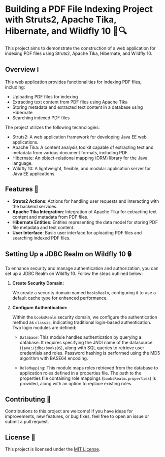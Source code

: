 # Building a PDF File Indexing Project with Struts2, Apache Tika, Hibernate, and Wildfly 10 📄🔍

This project aims to demonstrate the construction of a web application for indexing PDF files using Struts2, Apache Tika, Hibernate, and Wildfly 10.

## Overview ℹ️

This web application provides functionalities for indexing PDF files, including:

- Uploading PDF files for indexing
- Extracting text content from PDF files using Apache Tika
- Storing metadata and extracted text content in a database using Hibernate
- Searching indexed PDF files

The project utilizes the following technologies:

- Struts2: A web application framework for developing Java EE web applications.
- Apache Tika: A content analysis toolkit capable of extracting text and metadata from various document formats, including PDF.
- Hibernate: An object-relational mapping (ORM) library for the Java language.
- Wildfly 10: A lightweight, flexible, and modular application server for Java EE applications.

## Features 🚀

- **Struts2 Actions**: Actions for handling user requests and interacting with the backend services.
- **Apache Tika Integration**: Integration of Apache Tika for extracting text content and metadata from PDF files.
- **Hibernate Entities**: Entities representing the data model for storing PDF file metadata and text content.
- **User Interface**: Basic user interface for uploading PDF files and searching indexed PDF files.

## Setting Up a JDBC Realm on Wildfly 10 🔒

To enhance security and manage authentication and authorization, you can set up a JDBC Realm on Wildfly 10. Follow the steps outlined below:

1. **Create Security Domain:**
   
   We create a security domain named `booksRealm`, configuring it to use a default cache type for enhanced performance.

2. **Configure Authentication:**
   
   Within the `booksRealm` security domain, we configure the authentication method as `classic`, indicating traditional login-based authentication. Two login modules are defined:

   - `Database`: This module handles authentication by querying a database. It requires specifying the JNDI name of the datasource (`java:/jdbc/booksDS`), along with SQL queries to retrieve user credentials and roles. Password hashing is performed using the MD5 algorithm with BASE64 encoding.

   - `RoleMapping`: This module maps roles retrieved from the database to application roles defined in a properties file. The path to the properties file containing role mappings (`booksRealm.properties`) is provided, along with an option to replace existing roles.

## Contributing 🤝

Contributions to this project are welcome! If you have ideas for improvements, new features, or bug fixes, feel free to open an issue or submit a pull request.

## License 📝

This project is licensed under the [MIT License](LICENSE).
